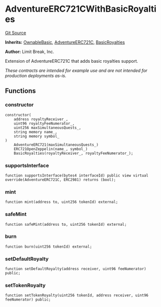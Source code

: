 # AdventureERC721CWithBasicRoyalties
[Git Source](https://github.com/zanzai-dev/creator-token-standards/blob/e3ca932d2edc594487078ba2c4da4e803f84d6a3/src/examples/adventure-erc721c/AdventureERC721CWithBasicRoyalties.sol)

**Inherits:**
[OwnableBasic](/src/access/OwnableBasic.sol/abstract.OwnableBasic.md), [AdventureERC721C](/src/erc721c/AdventureERC721C.sol/abstract.AdventureERC721C.md), [BasicRoyalties](/src/programmable-royalties/BasicRoyalties.sol/abstract.BasicRoyalties.md)

**Author:**
Limit Break, Inc.

Extension of AdventureERC721C that adds basic royalties support.

*These contracts are intended for example use and are not intended for production deployments as-is.*


## Functions
### constructor


```solidity
constructor(
    address royaltyReceiver_,
    uint96 royaltyFeeNumerator_,
    uint256 maxSimultaneousQuests_,
    string memory name_,
    string memory symbol_
)
    AdventureERC721(maxSimultaneousQuests_)
    ERC721OpenZeppelin(name_, symbol_)
    BasicRoyalties(royaltyReceiver_, royaltyFeeNumerator_);
```

### supportsInterface


```solidity
function supportsInterface(bytes4 interfaceId) public view virtual override(AdventureERC721C, ERC2981) returns (bool);
```

### mint


```solidity
function mint(address to, uint256 tokenId) external;
```

### safeMint


```solidity
function safeMint(address to, uint256 tokenId) external;
```

### burn


```solidity
function burn(uint256 tokenId) external;
```

### setDefaultRoyalty


```solidity
function setDefaultRoyalty(address receiver, uint96 feeNumerator) public;
```

### setTokenRoyalty


```solidity
function setTokenRoyalty(uint256 tokenId, address receiver, uint96 feeNumerator) public;
```

